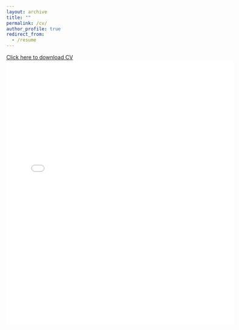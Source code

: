 ```yaml
---
layout: archive
title: ""
permalink: /cv/
author_profile: true
redirect_from:
  - /resume
---
```


<a href="../files/Madew_CV_US.pdf" target="_blank">Click here to download CV </a>
<embed src="{{ site.baseurl }}/files/Madew_CV_US.pdf#toolbar=0" width="600" height="700" target="_blank">
